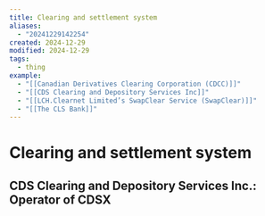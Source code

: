 ```yaml
---
title: Clearing and settlement system
aliases:
  - "20241229142254"
created: 2024-12-29
modified: 2024-12-29
tags:
  - thing
example:
  - "[[Canadian Derivatives Clearing Corporation (CDCC)]]"
  - "[[CDS Clearing and Depository Services Inc]]"
  - "[[LCH.Clearnet Limited’s SwapClear Service (SwapClear)]]"
  - "[[The CLS Bank]]"
---
```

# Clearing and settlement system
## CDS Clearing and Depository Services Inc.: Operator of CDSX
